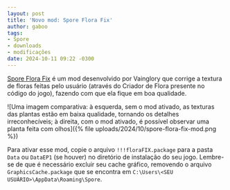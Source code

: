 ```yaml
---
layout: post
title: 'Novo mod: Spore Flora Fix'
author: gaboo
tags:
- Spore
- downloads
- modificações
date: 2024-10-11 09:22 -0300
---
```

[Spore Flora Fix](https://github.com/the-vainglory-consensus/Flora-Fix/releases/latest) é um mod desenvolvido por Vainglory que corrige a textura de floras feitas pelo usuário (através do Criador de Flora presente no código do jogo), fazendo com que ela fique em boa qualidade.

![Uma imagem comparativa: à esquerda, sem o mod ativado, as texturas das plantas estão em baixa qualidade, tornando os detalhes irreconhecíveis; à direita, com o mod ativado, é possível observar uma planta feita com olhos]({% file uploads/2024/10/spore-flora-fix-mod.png %})

Para ativar esse mod, copie o arquivo `!!!floraFIX.package` para a pasta `Data` ou `DataEP1` (se houver) no diretório de instalação do seu jogo. Lembre-se de que é necessário excluir seu cache gráfico, removendo o arquivo `GraphicsCache.package` que se encontra em `C:\Users\<SEU USUÁRIO>\AppData\Roaming\Spore`. 
